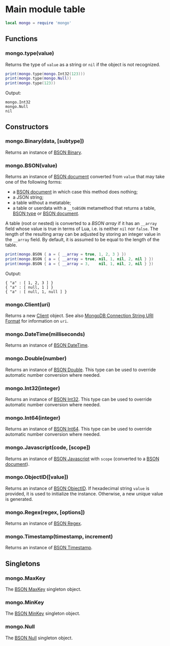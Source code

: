 Main module table
=================

```Lua
local mongo = require 'mongo'
```


Functions
---------

### mongo.type(value)
Returns the type of `value` as a string or `nil` if the object is not recognized.

```Lua
print(mongo.type(mongo.Int32(123)))
print(mongo.type(mongo.Null))
print(mongo.type(123))
```
Output:
```
mongo.Int32
mongo.Null
nil
```


Constructors
------------

### mongo.Binary(data, [subtype])
Returns an instance of [BSON Binary][BSON type].

### mongo.BSON(value)
Returns an instance of [BSON document] converted from `value` that may take one of the following forms:
- a [BSON document] in which case this method does nothing;
- a JSON string;
- a table without a metatable;
- a table or userdata with a `__toBSON` metamethod that returns a table, [BSON type] or [BSON document].

A table (root or nested) is converted to a _BSON array_ if it has an `__array` field whose value is
true in terms of Lua, i.e. is neither `nil` nor `false`. The length of the resulting array can be
adjusted by storing an integer value in the `__array` field. By default, it is assumed to be equal
to the length of the table.

```Lua
print(mongo.BSON { a = { __array = true, 1, 2, 3 } })
print(mongo.BSON { a = { __array = true, nil, 1, nil, 2, nil } })
print(mongo.BSON { a = { __array = 3,    nil, 1, nil, 2, nil } })
```
Output:
```
{ "a" : [ 1, 2, 3 ] }
{ "a" : [ null, 1 ] }
{ "a" : [ null, 1, null ] }
```

### mongo.Client(uri)
Returns a new [Client] object. See also [MongoDB Connection String URI Format] for information on `uri`.

### mongo.DateTime(milliseconds)
Returns an instance of [BSON DateTime][BSON type].

### mongo.Double(number)
Returns an instance of [BSON Double][BSON type]. This type can be used to override automatic number
conversion where needed.

### mongo.Int32(integer)
Returns an instance of [BSON Int32][BSON type]. This type can be used to override automatic number
conversion where needed.

### mongo.Int64(integer)
Returns an instance of [BSON Int64][BSON type]. This type can be used to override automatic number
conversion where needed.

### mongo.Javascript(code, [scope])
Returns an instance of [BSON Javascript][BSON type] with `scope` (converted to a [BSON document]).

### mongo.ObjectID([value])
Returns an instance of [BSON ObjectID]. If hexadecimal string `value` is provided, it is used
to initialize the instance. Otherwise, a new unique value is generated.

### mongo.Regex(regex, [options])
Returns an instance of [BSON Regex][BSON type].

### mongo.Timestamp(timestamp, increment)
Returns an instance of [BSON Timestamp][BSON type].


Singletons
----------

### mongo.MaxKey
The [BSON MaxKey][BSON type] singleton object.

### mongo.MinKey
The [BSON MinKey][BSON type] singleton object.

### mongo.Null
The [BSON Null][BSON type] singleton object.


[BSON document]: bson.md
[BSON ObjectID]: objectid.md
[BSON type]: bsontype.md
[Client]: client.md
[MongoDB Connection String URI Format]: https://docs.mongodb.com/manual/reference/connection-string/
